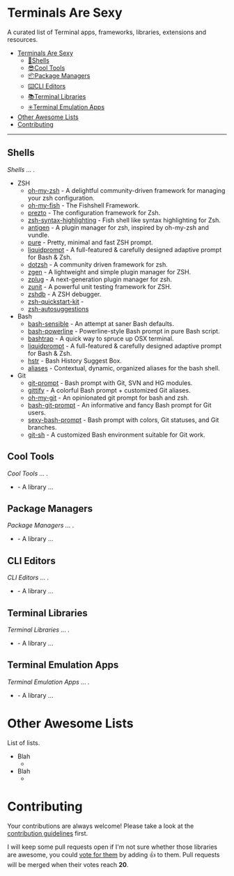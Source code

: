 # Terminals Are Sexy

A curated list of Terminal apps, frameworks, libraries, extensions and resources.

- [Terminals Are Sexy](#terminals-are-sexy)
	- [🐢Shells](#shells)
	- [😎Cool Tools](#cool-tools)
	- [📦Package Managers](#package-managers)
	- [⌨️CLI Editors](#cli-editors)
	- [📚Terminal Libraries](#terminal-libraries)
	- [✳️Terminal Emulation Apps](#terminal-emulation-apps)
- [Other Awesome Lists](#other-awesome-lists)
- [Contributing](#contributing)

- - -

## Shells

*Shells ... .*

* ZSH
	* [oh-my-zsh](https://github.com/robbyrussell/oh-my-zsh) - A delightful community-driven framework for managing your zsh configuration.
	* [oh-my-fish](https://github.com/oh-my-fish/oh-my-fish) - The Fishshell Framework.
	* [prezto](https://github.com/sorin-ionescu/prezto) - The configuration framework for Zsh.
	* [zsh-syntax-highlighting](https://github.com/zsh-users/zsh-syntax-highlighting) - Fish shell like syntax highlighting for Zsh.
	* [antigen](https://github.com/zsh-users/antigen) - A plugin manager for zsh, inspired by oh-my-zsh and vundle.
	* [pure](https://github.com/sindresorhus/pure) - Pretty, minimal and fast ZSH prompt.
	* [liquidprompt](https://github.com/nojhan/liquidprompt) - A full-featured & carefully designed adaptive prompt for Bash & Zsh.
	* [dotzsh](https://github.com/dotphiles/dotzsh) - A community driven framework for zsh.
	* [zgen](https://github.com/tarjoilija/zgen) - A lightweight and simple plugin manager for ZSH.
	* [zplug](https://github.com/zplug/zplug) - A next-generation plugin manager for zsh.
	* [zunit](https://github.com/molovo/zunit) - A powerful unit testing framework for ZSH.
	* [zshdb](https://github.com/rocky/zshdb) - A ZSH debugger.
	* [zsh-quickstart-kit](https://github.com/unixorn/zsh-quickstart-kit) - 
	* [zsh-autosuggestions](https://github.com/zsh-users/zsh-autosuggestions)
* Bash
 	* [bash-sensible](https://github.com/mrzool/bash-sensible) - An attempt at saner Bash defaults.
 	* [bash-powerline](https://github.com/riobard/bash-powerline) - Powerline-style Bash prompt in pure Bash script.
 	* [bashtrap](https://github.com/barryclark/bashstrap) - A quick way to spruce up OSX terminal.
 	* [liquidprompt](https://github.com/nojhan/liquidprompt) - A full-featured & carefully designed adaptive prompt for Bash & Zsh.
 	* [hstr](https://github.com/dvorka/hstr) - Bash History Suggest Box.
 	* [aliases](https://github.com/sebglazebrook/aliases) - Contextual, dynamic, organized aliases for the bash shell.
* Git
	* [git-prompt](https://github.com/lvv/git-prompt) - Bash prompt with Git, SVN and HG modules.
	* [gittify](https://github.com/momeni/gittify) - A colorful Bash prompt + customized Git aliases.
	* [oh-my-git](https://github.com/arialdomartini/oh-my-git) - An opinionated git prompt for bash and zsh.
	* [bash-git-prompt](https://github.com/magicmonty/bash-git-prompt) - An informative and fancy Bash prompt for Git users.
	* [sexy-bash-prompt](https://github.com/twolfson/sexy-bash-prompt) - Bash prompt with colors, Git statuses, and Git branches.
	* [git-sh](https://github.com/rtomayko/git-sh) - A customized Bash environment suitable for Git work.



## Cool Tools

*Cool Tools ... .*

* [](https://github.com/...) - A library ...



## Package Managers

*Package Managers ... .*

* [](https://github.com/...) - A library ...



## CLI Editors

*CLI Editors ... .*

* [](https://github.com/...) - A library ...



## Terminal Libraries

*Terminal Libraries ... .*

* [](https://github.com/...) - A library ...



## Terminal Emulation Apps

*Terminal Emulation Apps ... .*

* [](https://github.com/...) - A library ...




# Other Awesome Lists

List of lists.

* Blah
    * [](https://github.com/sindresorhus/awesome)
* Blah
    * [](https://github.com/...)

# Contributing

Your contributions are always welcome! Please take a look at the [contribution guidelines](https://github.com/vinta/terminals-are-sexy/blob/master/CONTRIBUTING.md) first.

I will keep some pull requests open if I'm not sure whether those libraries are awesome, you could [vote for them](https://github.com/vinta/awesome-python/pulls) by adding :+1: to them. Pull requests will be merged when their votes reach **20**.